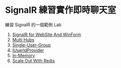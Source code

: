 # SignalR 練習實作即時聊天室

練習 SignalR 的一個範例 Lab

1. [SignalR for WebSite And WinForm][b1]
1. [Multi Hubs][b2]
1. [Single-User-Group][b3]
1. [IUserIdProvider][b4]
1. [In-Memory][b5]
1. [Scale Out With Redis][b6]

[b1]: https://dotblogs.com.tw/artblog/2018/10/30/signalr-website-winform-example
[b2]: https://dotblogs.com.tw/artblog/2018/10/31/signalr-website-winform-example-2
[b3]: https://dotblogs.com.tw/artblog/2018/11/01/signalr-website-winform-example-3
[b4]: https://dotblogs.com.tw/artblog/2018/11/22/signalr-website-winform-example-4
[b5]: https://dotblogs.com.tw/artblog/2018/11/22/signalr-website-winform-example-5
[b6]: https://dotblogs.com.tw/artblog/2018/11/23/signalr-website-winform-example-6
